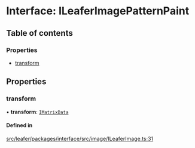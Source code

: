 # Interface: ILeaferImagePatternPaint

## Table of contents

### Properties

- [transform](ILeaferImagePatternPaint.md#transform)

## Properties

### transform

• **transform**: [`IMatrixData`](IMatrixData.md)

#### Defined in

[src/leafer/packages/interface/src/image/ILeaferImage.ts:31](https://github.com/leaferjs/leafer/blob/95ff07e0d4def3c18ac6ce3fa51ec0d271dffaae/packages/interface/src/image/ILeaferImage.ts#L31)
